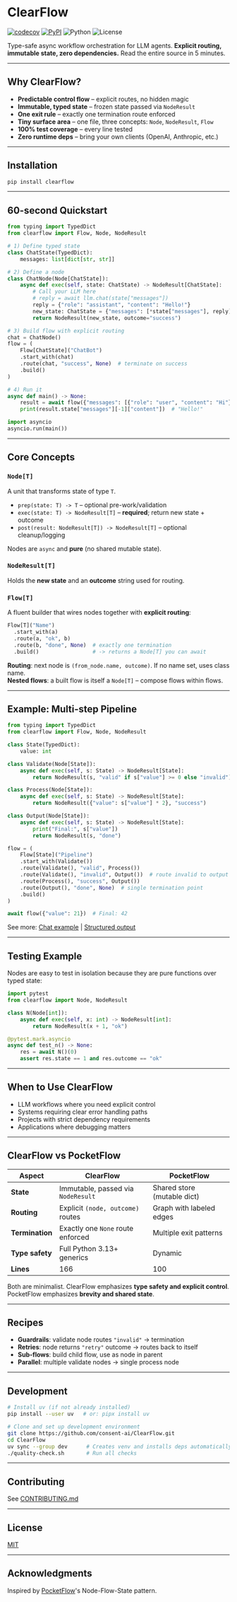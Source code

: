 # ClearFlow

[![codecov](https://codecov.io/gh/consent-ai/ClearFlow/graph/badge.svg?token=29YHLHUXN3)](https://codecov.io/gh/consent-ai/ClearFlow)
[![PyPI](https://badge.fury.io/py/clearflow.svg)](https://pypi.org/project/clearflow/)
![Python](https://img.shields.io/badge/Python-3.13%2B-blue)
![License](https://img.shields.io/badge/License-MIT-yellow)

Type-safe async workflow orchestration for LLM agents. **Explicit routing, immutable state, zero dependencies.** Read the entire source in 5 minutes.

---

## Why ClearFlow?

- **Predictable control flow** – explicit routes, no hidden magic  
- **Immutable, typed state** – frozen state passed via `NodeResult`  
- **One exit rule** – exactly one termination route enforced  
- **Tiny surface area** – one file, three concepts: `Node`, `NodeResult`, `Flow`  
- **100% test coverage** – every line tested  
- **Zero runtime deps** – bring your own clients (OpenAI, Anthropic, etc.)  

---

## Installation

```bash
pip install clearflow
```

---

## 60-second Quickstart

```python
from typing import TypedDict
from clearflow import Flow, Node, NodeResult

# 1) Define typed state
class ChatState(TypedDict):
    messages: list[dict[str, str]]

# 2) Define a node
class ChatNode(Node[ChatState]):
    async def exec(self, state: ChatState) -> NodeResult[ChatState]:
        # Call your LLM here
        # reply = await llm.chat(state["messages"])
        reply = {"role": "assistant", "content": "Hello!"}
        new_state: ChatState = {"messages": [*state["messages"], reply]}
        return NodeResult(new_state, outcome="success")

# 3) Build flow with explicit routing
chat = ChatNode()
flow = (
    Flow[ChatState]("ChatBot")
    .start_with(chat)
    .route(chat, "success", None)  # terminate on success
    .build()
)

# 4) Run it
async def main() -> None:
    result = await flow({"messages": [{"role": "user", "content": "Hi"}]})
    print(result.state["messages"][-1]["content"])  # "Hello!"

import asyncio
asyncio.run(main())
```

---

## Core Concepts

### `Node[T]`

A unit that transforms state of type `T`.

- `prep(state: T) -> T` – optional pre-work/validation  
- `exec(state: T) -> NodeResult[T]` – **required**; return new state + outcome  
- `post(result: NodeResult[T]) -> NodeResult[T]` – optional cleanup/logging  

Nodes are `async` and **pure** (no shared mutable state).

### `NodeResult[T]`

Holds the **new state** and an **outcome** string used for routing.

### `Flow[T]`

A fluent builder that wires nodes together with **explicit routing**:

```python
Flow[T]("Name")
  .start_with(a)
  .route(a, "ok", b)
  .route(b, "done", None)  # exactly one termination
  .build()                 # -> returns a Node[T] you can await
```

**Routing**: next node is `(from_node.name, outcome)`. If no name set, uses class name.  
**Nested flows**: a built flow is itself a `Node[T]` – compose flows within flows.

---

## Example: Multi-step Pipeline

```python
from typing import TypedDict
from clearflow import Flow, Node, NodeResult

class State(TypedDict):
    value: int

class Validate(Node[State]):
    async def exec(self, s: State) -> NodeResult[State]:
        return NodeResult(s, "valid" if s["value"] >= 0 else "invalid")

class Process(Node[State]):
    async def exec(self, s: State) -> NodeResult[State]:
        return NodeResult({"value": s["value"] * 2}, "success")

class Output(Node[State]):
    async def exec(self, s: State) -> NodeResult[State]:
        print("Final:", s["value"])
        return NodeResult(s, "done")

flow = (
    Flow[State]("Pipeline")
    .start_with(Validate())
    .route(Validate(), "valid", Process())
    .route(Validate(), "invalid", Output())  # route invalid to output
    .route(Process(), "success", Output())
    .route(Output(), "done", None)  # single termination point
    .build()
)

await flow({"value": 21})  # Final: 42
```

See more: [Chat example](examples/chat/) | [Structured output](examples/structured_output/)

---

## Testing Example

Nodes are easy to test in isolation because they are pure functions over typed state:

```python
import pytest
from clearflow import Node, NodeResult

class N(Node[int]):
    async def exec(self, x: int) -> NodeResult[int]:
        return NodeResult(x + 1, "ok")

@pytest.mark.asyncio
async def test_n() -> None:
    res = await N()(0)
    assert res.state == 1 and res.outcome == "ok"
```

---

## When to Use ClearFlow

- LLM workflows where you need explicit control  
- Systems requiring clear error handling paths  
- Projects with strict dependency requirements  
- Applications where debugging matters  

---

## ClearFlow vs PocketFlow

| Aspect | ClearFlow | PocketFlow |
|--------|-----------|------------|
| **State** | Immutable, passed via `NodeResult` | Shared store (mutable dict) |
| **Routing** | Explicit `(node, outcome)` routes | Graph with labeled edges |
| **Termination** | Exactly one `None` route enforced | Multiple exit patterns |
| **Type safety** | Full Python 3.13+ generics | Dynamic |
| **Lines** | 166 | 100 |

Both are minimalist. ClearFlow emphasizes **type safety and explicit control**. PocketFlow emphasizes **brevity and shared state**.

---

## Recipes

- **Guardrails**: validate node routes `"invalid"` → termination  
- **Retries**: node returns `"retry"` outcome → routes back to itself  
- **Sub-flows**: build child flow, use as node in parent  
- **Parallel**: multiple validate nodes → single process node  

---

## Development

```bash
# Install uv (if not already installed)
pip install --user uv   # or: pipx install uv

# Clone and set up development environment
git clone https://github.com/consent-ai/ClearFlow.git
cd ClearFlow
uv sync --group dev      # Creates venv and installs deps automatically
./quality-check.sh       # Run all checks
```

---

## Contributing

See [CONTRIBUTING.md](CONTRIBUTING.md)

---

## License

[MIT](LICENSE)

---

## Acknowledgments

Inspired by [PocketFlow](https://github.com/The-Pocket/PocketFlow)'s Node-Flow-State pattern.
